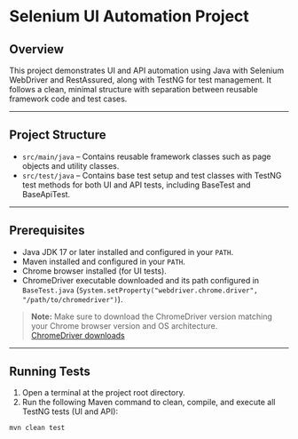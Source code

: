 # Selenium UI Automation Project

## Overview

This project demonstrates UI and API automation using Java with Selenium WebDriver and RestAssured, along with TestNG for test management.
It follows a clean, minimal structure with separation between reusable framework code and test cases.

---

## Project Structure

- `src/main/java` – Contains reusable framework classes such as page objects and utility classes.
- `src/test/java` – Contains base test setup and test classes with TestNG test methods for both UI and API tests, including BaseTest and BaseApiTest.

---

## Prerequisites

- Java JDK 17 or later installed and configured in your `PATH`.  
- Maven installed and configured in your `PATH`.  
- Chrome browser installed (for UI tests).
- ChromeDriver executable downloaded and its path configured in `BaseTest.java` (`System.setProperty("webdriver.chrome.driver", "/path/to/chromedriver")`).

> **Note:** Make sure to download the ChromeDriver version matching your Chrome browser version and OS architecture.  
> [ChromeDriver downloads](https://chromedriver.chromium.org/downloads)

---

## Running Tests

1. Open a terminal at the project root directory.  
2. Run the following Maven command to clean, compile, and execute all TestNG tests (UI and API):

```bash
mvn clean test
